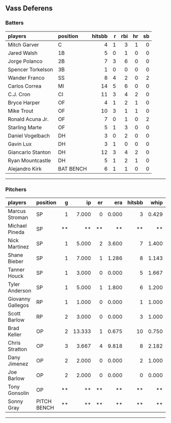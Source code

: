 ## Vass Deferens

### Batters

 
|players           |position  | hitsbb|  r| rbi| hr| sb| 
|:-----------------|:---------|------:|--:|---:|--:|--:| 
|Mitch Garver      |C         |      4|  1|   3|  1|  0| 
|Jared Walsh       |1B        |      5|  0|   1|  0|  0| 
|Jorge Polanco     |2B        |      7|  3|   6|  0|  0| 
|Spencer Torkelson |3B        |      1|  0|   0|  0|  0| 
|Wander Franco     |SS        |      8|  4|   2|  0|  2| 
|Carlos Correa     |MI        |     14|  5|   6|  0|  0| 
|C.J. Cron         |CI        |     11|  3|   4|  2|  0| 
|Bryce Harper      |OF        |      4|  1|   2|  1|  0| 
|Mike Trout        |OF        |     10|  3|   1|  1|  0| 
|Ronald Acuna Jr.  |OF        |      7|  0|   1|  0|  2| 
|Starling Marte    |OF        |      5|  1|   3|  0|  0| 
|Daniel Vogelbach  |DH        |      3|  0|   2|  0|  0| 
|Gavin Lux         |DH        |      3|  1|   0|  0|  0| 
|Giancarlo Stanton |DH        |     12|  3|   4|  2|  0| 
|Ryan Mountcastle  |DH        |      5|  1|   2|  1|  0| 
|Alejandro Kirk    |BAT BENCH |      6|  1|   1|  0|  0| 


* * *

### Pitchers

 
|players           |position    |  g|     ip| er|   era| hitsbb|  whip| so|  w| sv| 
|:-----------------|:-----------|--:|------:|--:|-----:|------:|-----:|--:|--:|--:| 
|Marcus Stroman    |SP          |  1|  7.000|  0| 0.000|      3| 0.429|  5|  1|  0| 
|Michael Pineda    |SP          | **|     **| **|    **|     **|    **| **| **| **| 
|Nick Martinez     |SP          |  1|  5.000|  2| 3.600|      7| 1.400|  5|  1|  0| 
|Shane Bieber      |SP          |  1|  7.000|  1| 1.286|      8| 1.143|  7|  0|  0| 
|Tanner Houck      |SP          |  1|  3.000|  0| 0.000|      5| 1.667|  4|  1|  0| 
|Tyler Anderson    |SP          |  1|  5.000|  1| 1.800|      6| 1.200|  3|  1|  0| 
|Giovanny Gallegos |RP          |  1|  1.000|  0| 0.000|      1| 1.000|  2|  0|  1| 
|Scott Barlow      |RP          |  2|  3.000|  0| 0.000|      3| 1.000|  3|  1|  0| 
|Brad Keller       |OP          |  2| 13.333|  1| 0.675|     10| 0.750|  5|  1|  0| 
|Chris Stratton    |OP          |  3|  3.667|  4| 9.818|      8| 2.182|  2|  1|  0| 
|Dany Jimenez      |OP          |  2|  2.000|  0| 0.000|      2| 1.000|  1|  0|  0| 
|Joe Barlow        |OP          |  2|  2.000|  0| 0.000|      0| 0.000|  2|  0|  2| 
|Tony Gonsolin     |OP          | **|     **| **|    **|     **|    **| **| **| **| 
|Sonny Gray        |PITCH BENCH | **|     **| **|    **|     **|    **| **| **| **| 


* * *


